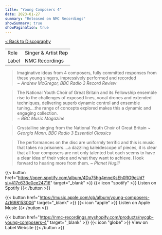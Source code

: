 ```yaml
---
title: "Young Composers 4"
date: 2023-01-27
summary: "Released on NMC Recordings"
showSummary: true
showPagination: true
---
```

[< Back to Discography](/discography)

| | |
|-|-|
|Role|Singer & Artist Rep|
|Label|[NMC Recordings](https://www.nmcrec.co.uk/)

> Imaginative ideas from 4 composers, fully committed responses from these young singers, impressively performed and recorded<br>
> ~ <cite>Andrew McGregor, BBC Radio 3 Record Review</cite>

> The National Youth Choir of Great Britain and its Fellowship ensemble rise to the challenges of exposed lines, vocal drones and extended techniques, delivering superb dynamic control and ensemble tuning….the range of concepts explored makes this a dynamic and engaging collection.<br>
> ~ <cite>BBC Music Magazine</cite>

> Crystalline singing from the National Youth Choir of Great Britain
> ~ <cite>Georgia Mann, BBC Radio 3 Essential Classics</cite>

> The performances on the disc are uniformly terrific and this is music that takes no prisoners....a dazzling kaleidescope of pieces, it is clear that all four composers are not only talented but each seems to have a clear idea of their voice and what they want to achieve. I look forward to hearing more from them.
> ~ <cite>Planet Hugill</cite>

{{< button href="https://open.spotify.com/album/4Du75hg4mneXsEh0RO9eUd?si=417c633e0ee24716" target="_blank" >}}
{{< icon "spotify" >}} Listen on Spotify
{{< /button >}}

{{< button href="https://music.apple.com/gb/album/young-composers-4/1698153006" target="_blank" >}}
{{< icon "apple" >}} Listen on Apple Music
{{< /button >}}

{{< button href="https://nmc-recordings.myshopify.com/products/nycgb-young-composers-4" target="_blank" >}}
{{< icon "globe" >}} View on Label Website
{{< /button >}}
